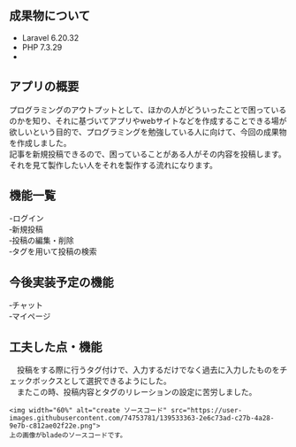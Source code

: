 
## 成果物について

- Laravel 6.20.32
- PHP 7.3.29
-  

## アプリの概要

プログラミングのアウトプットとして、ほかの人がどういったことで困っているのかを知り、それに基づいてアプリやwebサイトなどを作成することできる場が欲しいという目的で、プログラミングを勉強している人に向けて、今回の成果物を作成しました。<br>
記事を新規投稿できるので、困っていることがある人がその内容を投稿します。それを見て製作したい人をそれを製作する流れになります。<br>

<!--p align="center">
<img width="80%" alt="2021-10-29 (2)" src="https://user-images.githubusercontent.com/74753781/139519189-a8ac670e-539b-4fe9-9d61-95ce6dcaaee3.png">
</p-->

## 機能一覧
-ログイン<br>
‐新規投稿<br>
‐投稿の編集・削除<br>
‐タグを用いて投稿の検索<br>

## 今後実装予定の機能
‐チャット<br>
‐マイページ


## 工夫した点・機能

　投稿をする際に行うタグ付けで、入力するだけでなく過去に入力したものをチェックボックスとして選択できるようにした。<br>
　またこの時、投稿内容とタグのリレーションの設定に苦労しました。<br>
 
 <p align="center">
    
    <img width="60%" alt="create ソースコード" src="https://user-images.githubusercontent.com/74753781/139533363-2e6c73ad-c27b-4a28-9e7b-c812ae02f22e.png">
    上の画像がbladeのソースコードです。
</p>
　
　


